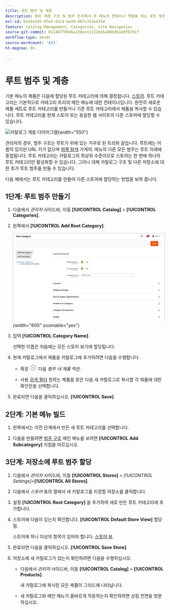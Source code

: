 ```yaml
---
title: 루트 범주 및 계층
description: 범주 계층 구조 및 범주 트리에서 주 메뉴의 컨테이너 역할을 하는 루트 범주에 대해 알아봅니다.
exl-id: b419cb45-4fe5-42c4-be20-667c7e1e4354
feature: Catalog Management, Categories, Site Navigation
source-git-commit: 01148770946a236ece2122be5a88b963a0f07d1f
workflow-type: tm+mt
source-wordcount: '433'
ht-degree: 0%

---
```


# 루트 범주 및 계층

기본 메뉴의 제품은 다음에 할당된 루트 카테고리에 의해 결정됩니다. [스토어](../stores-purchase/stores.md#add-stores). 루트 카테고리는 기본적으로 카테고리 트리의 메인 메뉴에 대한 컨테이너입니다. 완전히 새로운 제품 세트로 루트 카테고리를 만들거나 기존 루트 카테고리에서 제품을 복사할 수 있습니다. 루트 카테고리를 현재 스토어 또는 동일한 웹 사이트의 다른 스토어에 할당할 수 있습니다.

![카탈로그 계층 다이어그램](./assets/catalog-hierarchy-scope.svg){width="550"}

관리자의 경우, 범주 구조는 루트가 위에 있는 거꾸로 된 트리와 같습니다. 루트에는 이름이 있지만 URL 키가 없으며 [위쪽 탐색](navigation-top.md) 가게의. 메뉴의 다른 모든 범주는 루트 아래에 중첩됩니다. 루트 카테고리는 카탈로그의 최상위 수준이므로 스토어는 한 번에 하나의 루트 카테고리만 활성화할 수 있습니다. 그러나 대체 카탈로그 구조 및 다른 저장소에 대한 추가 루트 범주를 만들 수 있습니다.

다음 예에서는 루트 카테고리를 만들어 다른 스토어에 할당하는 방법을 보여 줍니다.

## 1단계: 루트 범주 만들기

1. 다음에서 _관리자_ 사이드바, 이동 **[!UICONTROL Catalog]** > **[!UICONTROL Categories]**.

1. 왼쪽에서 **[!UICONTROL Add Root Category]**.

   ![새 루트 범주](./assets/category-root-ee.png){width="600" zoomable="yes"}

1. 입력 **[!UICONTROL Category Name]**.

   선택한 이름은 처음에는 모든 스토어 보기에 할당됩니다.

1. 현재 카탈로그에서 제품을 카탈로그에 추가하려면 다음을 수행합니다.

   - 확장 ![확장 선택기](../assets/icon-display-expand.png) 다음 _범주 내 제품_ 섹션.

   - 사용 [검색 필터](../getting-started/admin-grid-controls.md) 원하는 제품을 찾은 다음 새 카탈로그로 복사할 각 제품에 대한 확인란을 선택합니다.

1. 완료되면 다음을 클릭하십시오. **[!UICONTROL Save]**.

## 2단계: 기본 메뉴 빌드

1. 왼쪽에서는 이전 단계에서 만든 새 루트 카테고리를 선택합니다.

1. 다음을 만들려면 [범주 구조](category-create.md) 메인 메뉴를 보려면 **[!UICONTROL Add Subcategory]** 지침을 따르십시오.

## 3단계: 저장소에 루트 범주 할당

1. 다음에서 _관리자_ 사이드바, 이동 **[!UICONTROL Stores]** > _[!UICONTROL Settings]_>**[!UICONTROL All Stores]**.

1. 다음에서 _스토어_ 표의 열에서 새 카탈로그를 지정할 저장소를 클릭합니다.

1. 설정 **[!UICONTROL Root Category]** 을 추가하여 새로 만든 루트 카테고리에 추가합니다.

1. 스토어에 다음이 있는지 확인합니다. **[!UICONTROL Default Store View]** 할당됨.

   스토어에 하나 이상의 항목이 있어야 합니다. [스토어 뷰](../stores-purchase/store-views.md).

1. 완료되면 다음을 클릭하십시오. **[!UICONTROL Save Store]**.

1. 저장소에 새 카탈로그가 있는지 확인하려면 다음을 수행하십시오.

   - 다음에서 _관리자_ 사이드바, 이동 **[!UICONTROL Catalog]** > **[!UICONTROL Products]**.

     새 카탈로그에 복사된 모든 제품이 그리드에 나타납니다.

   - 새 카탈로그와 메인 메뉴가 올바르게 작동하는지 확인하려면 상점 전면을 방문하십시오.
